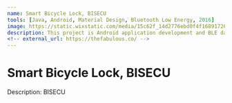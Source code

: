 ```yaml
---
name: Smart Bicycle Lock, BISECU
tools: [Java, Android, Material Design, Bluetooth Low Energy, 2016]
image: https://static.wixstatic.com/media/15c62f_14d2776ebd0f4f168917264de631ee06~mv2.png/v1/fill/w_489,h_367,al_c,q_85,usm_0.66_1.00_0.01/15c62f_14d2776ebd0f4f168917264de631ee06~mv2.webp
description: This project is Android application development and BLE data analytics for smart bicycle lock, BISECU.
<!-- external_url: https://thefabulous.co/ -->
---
```


# Smart Bicycle Lock, BISECU

Description: BISECU
